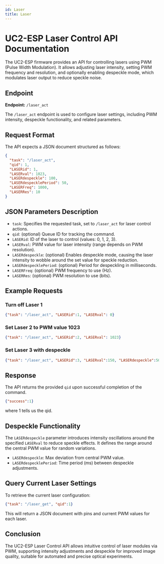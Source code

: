 ```yaml
---
id: Laser
title: Laser
---
```


# UC2-ESP Laser Control API Documentation

The UC2-ESP firmware provides an API for controlling lasers using PWM (Pulse Width Modulation). It allows adjusting laser intensity, setting PWM frequency and resolution, and optionally enabling despeckle mode, which modulates laser output to reduce speckle noise.

## Endpoint

**Endpoint:** `/laser_act`

The `/laser_act` endpoint is used to configure laser settings, including PWM intensity, despeckle functionality, and related parameters.

## Request Format

The API expects a JSON document structured as follows:

```json
{
  "task": "/laser_act",
  "qid": 1,
  "LASERid": 1,
  "LASERval": 1023,
  "LASERdespeckle": 100,
  "LASERdespecklePeriod": 50,
  "LASERFreq": 1000,
  "LASERRes": 10
}
```

## JSON Parameters Description

- `task`: Specifies the requested task, set to `/laser_act` for laser control actions.
- `qid`: (optional) Queue ID for tracking the command.
- `LASERid`: ID of the laser to control (values: 0, 1, 2, 3).
- `LASERval`: PWM value for laser intensity (range depends on PWM resolution).
- `LASERdespeckle`: (optional) Enables despeckle mode, causing the laser intensity to wobble around the set value for speckle reduction.
- `LASERdespecklePeriod`: (optional) Period for despeckling in milliseconds.
- `LASERFreq`: (optional) PWM frequency to use (Hz).
- `LASERRes`: (optional) PWM resolution to use (bits).

## Example Requests

### Turn off Laser 1

```json
{"task": "/laser_act", "LASERid":1, "LASERval": 0}
```

### Set Laser 2 to PWM value 1023

```json
{"task": "/laser_act", "LASERid":2, "LASERval": 1023}
```

### Set Laser 3 with despeckle

```json
{"task": "/laser_act", "LASERid":3, "LASERval":150, "LASERdespeckle":500, "LASERdespecklePeriod":100}
```

## Response

The API returns the provided `qid` upon successful completion of the command.

```json
{"success":1}
```

where 1 tells us the qid.

## Despeckle Functionality

The `LASERdespeckle` parameter introduces intensity oscillations around the specified `LASERval` to reduce speckle effects. It defines the range around the central PWM value for random variations.

- `LASERdespeckle`: Max deviation from central PWM value.
- `LASERdespecklePeriod`: Time period (ms) between despeckle adjustments.

## Query Current Laser Settings

To retrieve the current laser configuration:

```json
{"task": "/laser_get", "qid":1}
```

This will return a JSON document with pins and current PWM values for each laser.

## Conclusion

The UC2-ESP Laser Control API allows intuitive control of laser modules via PWM, supporting intensity adjustments and despeckle for improved image quality, suitable for automated and precise optical experiments.
